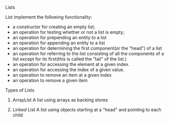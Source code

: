 Lists

List implement the following functionality:
- a constructor for creating an empty list;
- an operation for testing whether or not a list is empty;
- an operation for prepending an entity to a list
- an operation for appending an entity to a list
- an operation for determining the first component(or the "head") of a list
- an operation for referring to the list consisting of all the components of a list except for its first(this is called the "tail" of the list.)
- an operation for accessing the element at a given index.
- an operation for accessing the index of a given value.
- an operation to remove an item at a given index
- an operation to remove a given item

Types of Lists
1.  ArrayList
A list using arrays as backing stores

2.  Linked List
A list using objects starting at a "head" and pointing to each child